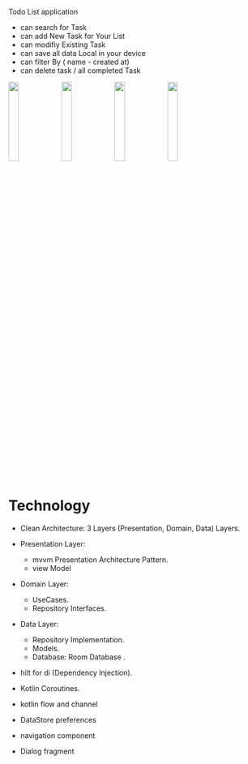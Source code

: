 Todo List  application 
* can search for Task
* can add New Task for Your List 
* can modifiy Existing Task
* can save all data Local in your device 
* can filter By ( name - created at)
* can delete task / all completed Task

<img src="https://user-images.githubusercontent.com/38116813/157339663-dcb2c21a-20d6-4b8e-88f2-755f39860262.jpg" width="20%"></img> <img src="https://user-images.githubusercontent.com/38116813/157340720-62f5b086-9b79-48c8-84f4-7a20fbdd5776.jpg" width="20%"></img> <img src="https://user-images.githubusercontent.com/38116813/157340786-9ddecfb7-a4d7-469e-8123-c53148d36059.jpg" width="20%"></img> <img src="https://user-images.githubusercontent.com/38116813/157340932-00064da9-ed64-45a2-9b37-5137c9b99b32.jpg" width="20%"></img> 

# Technology 
* Clean Architecture: 3 Layers (Presentation, Domain, Data) Layers.

* Presentation Layer:
   * mvvm Presentation Architecture Pattern.
   * view Model 
 * Domain Layer:
    * UseCases.
    * Repository Interfaces.
 * Data Layer:
   * Repository Implementation.
   * Models.
   * Database: Room Database .

* hilt for di (Dependency Injection).
* Kotlin Coroutines.
* kotlin flow and channel 
* DataStore preferences
* navigation component  
* Dialog fragment 

